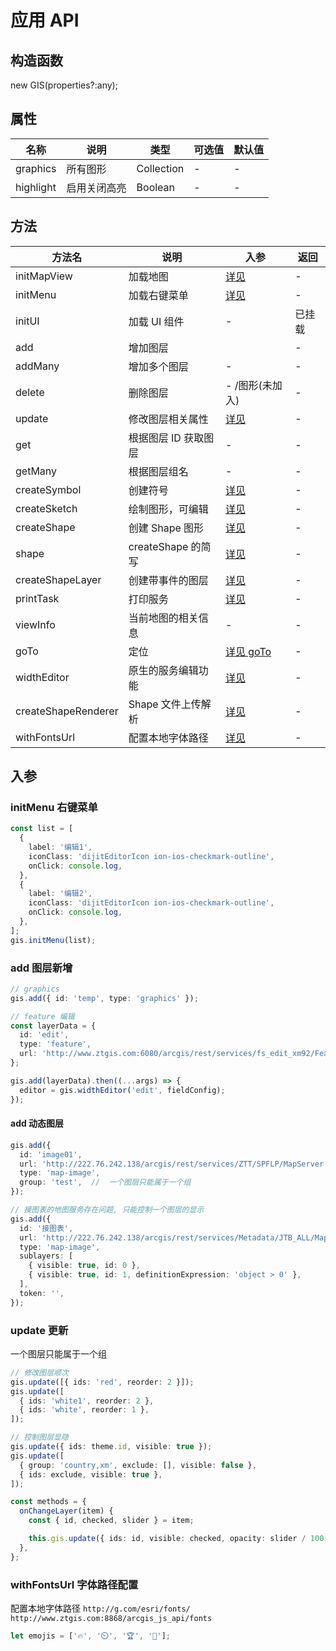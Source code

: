 <!-- @format -->

# 应用 API

## 构造函数

new GIS(properties?:any);

## 属性

| 名称      | 说明         | 类型       | 可选值 | 默认值 |
| --------- | ------------ | ---------- | ------ | ------ |
| graphics  | 所有图形     | Collection | -      | -      |
| highlight | 启用关闭高亮 | Boolean    | -      | -      |

## 方法

| 方法名              | 说明                 | 入参                                | 返回   |
| ------------------- | -------------------- | ----------------------------------- | ------ |
| initMapView         | 加载地图             | [详见](../GIS/A02-index.md)         | -      |
| initMenu            | 加载右键菜单         | [详见](#initMenu)                   | -      |
| initUI              | 加载 UI 组件         | -                                   | 已挂载 |
| add                 | 增加图层             | [](#add)                            | -      |
| addMany             | 增加多个图层         | -                                   | -      |
| delete              | 删除图层             | - /图形(未加入)                     | -      |
| update              | 修改图层相关属性     | [详见](#update)                     | -      |
| get                 | 根据图层 ID 获取图层 | -                                   | -      |
| getMany             | 根据图层组名         | -                                   | -      |
| createSymbol        | 创建符号             | [详见](../GIS/Symbol.md)            | -      |
| createSketch        | 绘制图形，可编辑     | [详见 ](../GIS/SketchLayer.md)      | -      |
| createShape         | 创建 Shape 图形      | [详见 ](../GIS/Shape.md)            | -      |
| shape               | createShape 的简写   | [详见 ](../GIS/Shape.md)            | -      |
| createShapeLayer    | 创建带事件的图层     | [详见 ](../GIS/C01.ShapeLayer.md)   | -      |
| printTask           | 打印服务             | [详见 ](../GIS/Print.md)            | -      |
| viewInfo            | 当前地图的相关信息   | -                                   | -      |
| goTo                | 定位                 | [详见 goTo](../GIS/goTo.md)         | -      |
| widthEditor         | 原生的服务编辑功能   | [详见 ](../GIS/C01.FeatureLayer.md) | -      |
| createShapeRenderer | Shape 文件上传解析   | [详见 ](../GIS/goTo.md)             | -      |
| withFontsUrl        | 配置本地字体路径     | [详见 ](#withFontsUrl)              | -      |

## 入参

### initMenu 右键菜单

```ts
const list = [
  {
    label: '编辑1',
    iconClass: 'dijitEditorIcon ion-ios-checkmark-outline',
    onClick: console.log,
  },
  {
    label: '编辑2',
    iconClass: 'dijitEditorIcon ion-ios-checkmark-outline',
    onClick: console.log,
  },
];
gis.initMenu(list);
```

### add 图层新增

```ts
// graphics
gis.add({ id: 'temp', type: 'graphics' });

// feature 编辑
const layerData = {
  id: 'edit',
  type: 'feature',
  url: 'http://www.ztgis.com:6080/arcgis/rest/services/fs_edit_xm92/FeatureServer/1',
};

gis.add(layerData).then((...args) => {
  editor = gis.widthEditor('edit', fieldConfig);
});
```

#### add 动态图层

```ts
gis.add({
  id: 'image01',
  url: 'http://222.76.242.138/arcgis/rest/services/ZTT/SPFLP/MapServer';,
  type: 'map-image',
  group: 'test',  //  一个图层只能属于一个组
});

// 接图表的地图服务存在问题, 只能控制一个图层的显示
gis.add({
  id: '接图表',
  url: 'http://222.76.242.138/arcgis/rest/services/Metadata/JTB_ALL/MapServer',
  type: 'map-image',
  sublayers: [
    { visible: true, id: 0 },
    { visible: true, id: 1, definitionExpression: 'object > 0' },
  ],
  token: '',
});

```

### update 更新

一个图层只能属于一个组

```ts
// 修改图层顺次
gis.update([{ ids: 'red', reorder: 2 }]);
gis.update([
  { ids: 'white1', reorder: 2 },
  { ids: 'white', reorder: 1 },
]);

// 控制图层显隐
gis.update({ ids: theme.id, visible: true });
gis.update([
  { group: 'country,xm', exclude: [], visible: false },
  { ids: exclude, visible: true },
]);

const methods = {
  onChangeLayer(item) {
    const { id, checked, slider } = item;

    this.gis.update({ ids: id, visible: checked, opacity: slider / 100 });
  },
};
```

### withFontsUrl 字体路径配置

配置本地字体路径
`http://g.com/esri/fonts/`
`http://www.ztgis.com:8868/arcgis_js_api/fonts`

```ts
let emojis = ['🔥', '⏲️', '🏆', '🍉'];
```
